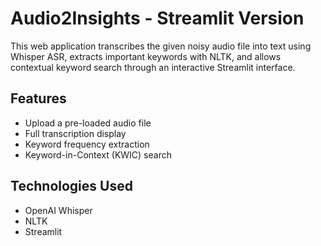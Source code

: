 # Audio2Insights - Streamlit Version

This web application transcribes the given noisy audio file into text using Whisper ASR, extracts important keywords with NLTK, and allows contextual keyword search through an interactive Streamlit interface.

## Features
- Upload a pre-loaded audio file
- Full transcription display
- Keyword frequency extraction
- Keyword-in-Context (KWIC) search

## Technologies Used
- OpenAI Whisper
- NLTK
- Streamlit
